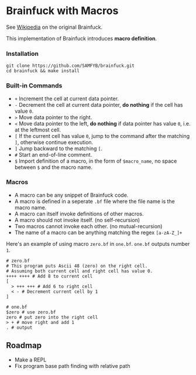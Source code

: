 # Brainfuck with Macros

See [Wikipedia](https://en.wikipedia.org/wiki/Brainfuck) on the original Brainfuck.

This implementation of Brainfuck introduces __macro definition__.

### Installation

```shell
git clone https://github.com/SAMFYB/brainfuck.git
cd brainfuck && make install
```

### Built-in Commands

- `+` Increment the cell at current data pointer.
- `-` Decrement the cell at current data pointer, __do nothing__ if the cell has value `0`.
- `>` Move data pointer to the right.
- `<` Move data pointer to the left, __do nothing__ if data pointer has value `0`, i.e. at the leftmost cell.
- `[` If the current cell has value `0`, jump to the command after the matching `]`, otherwise continue execution.
- `]` Jump backward to the matching `[`.
- `#` Start an end-of-line comment.
- `$` Import definition of a macro, in the form of `$macro_name`, no space between `$` and the macro name.

### Macros

- A macro can be any snippet of Brainfuck code.
- A macro is defined in a seperate `.bf` file where the file name is the macro name.
- A macro can itself invoke definitions of other macros.
- A macro should not invoke itself. (no self-recursion)
- Two macros cannot invoke each other. (no mutual-recursion)
- The name of a macro can be anything matching the regex `[a-zA-Z_]+`

Here's an example of using macro `zero.bf` in `one.bf`. `one.bf` outputs number `1`.

```brainfuck
# zero.bf
# This program puts Ascii 48 (zero) on the right cell.
# Assuming both current cell and right cell has value 0.
++++ ++++ # Add 8 to current cell
[
  > +++ +++ # Add 6 to right cell
  < - # Decrement current cell by 1
]
```

```brainfuck
# one.bf
$zero # use zero.bf
zero # put zero into the right cell
> + # move right and add 1
. # output
```

## Roadmap

- Make a REPL
- Fix program base path finding with relative path

